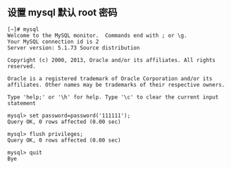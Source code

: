 ## 设置 mysql 默认 root 密码

	[~]# mysql
	Welcome to the MySQL monitor.  Commands end with ; or \g.
	Your MySQL connection id is 2
	Server version: 5.1.73 Source distribution

	Copyright (c) 2000, 2013, Oracle and/or its affiliates. All rights reserved.

	Oracle is a registered trademark of Oracle Corporation and/or its
	affiliates. Other names may be trademarks of their respective owners.

	Type 'help;' or '\h' for help. Type '\c' to clear the current input statement

	mysql> set password=password('111111');
	Query OK, 0 rows affected (0.00 sec)

	mysql> flush privileges;
	Query OK, 0 rows affected (0.00 sec)

	mysql> quit
	Bye